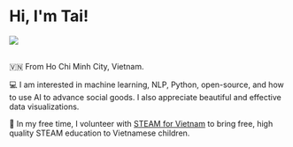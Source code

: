 <h1>Hi, I'm Tai! </h1>  
<a href="#"><img src="https://visitor-badge.glitch.me/badge?page_id=taidnguyen.README.md" /></a>
<!-- <p align="center">
<a href="#"><img src="https://visitor-badge.glitch.me/badge?page_id=taidnguyen.README.md" /></a>
</p> -->
<br></br>

🇻🇳 From Ho Chi Minh City, Vietnam.

💻 I am interested in machine learning, NLP, Python, open-source, and how to use AI to advance social goods. I also appreciate beautiful and effective data visualizations.

📖 In my free time, I volunteer with [STEAM for Vietnam](https://www.steamforvietnam.org/) to bring free, high quality STEAM education to Vietnamese children.

<!--### Blogs posts-->
<!-- BLOG-POST-LIST:START -->
<!-- BLOG-POST-LIST:END -->

<!--p><img align="left" src="https://github-readme-stats.vercel.app/api/top-langs/?username=taidnguyen&layout=compact" alt="taidnguyen"/></p>

<p>&nbsp;<img align="center" src="https://github-readme-stats.vercel.app/api?username=taidnguyen&show_icons=true" alt="taidnguyen" /></p-->

